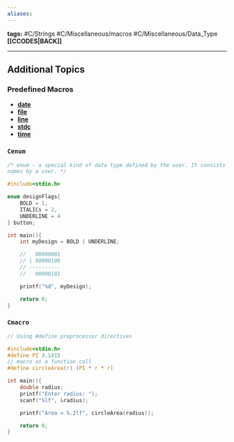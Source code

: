 ```yaml
---
aliases:
---
```

**tags:** #C/Strings #C/Miscellaneous/macros #C/Miscellaneous/Data_Type 
**[[CCODES|BACK]]**

---
## Additional Topics

### Predefined Macros
- **[date](CMacrodate.md)**
- **[file](CMacrofile.md)**
- **[line](CMacroline.md)**
- **[stdc](CMacrostdc.md)**
- **[time](CMacrotime.md)**

### `Cenum`
```C
/* enum - a special kind of data type defined by the user. It consists of constant integrals or integers that are given 
names by a user. */

#include<stdio.h>

enum designFlags{
    BOLD = 1,
    ITALICs = 2,
    UNDERLINE = 4
} button;

int main(){
    int myDesign = BOLD | UNDERLINE;

    //   00000001
    // | 00000100
    // ----------
    //   00000101

    printf("%d", myDesign);

    return 0;
}
```

### `Cmacro`
```C
// Using #define preprocessor directives

#include<stdio.h>
#define PI 3.1415
// macro as a function call
#define circleArea(r) (PI * r * r)

int main(){
    double radius;
    printf("Enter radius: ");
    scanf("%lf", &radius);

    printf("Area = %.2lf", circleArea(radius));

    return 0;
}
```
